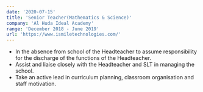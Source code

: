 ```yaml
---
date: '2020-07-15'
title: 'Senior Teacher(Mathematics & Science)'
company: 'Al Huda Ideal Academy'
range: 'December 2018 - June 2019'
url: 'https://www.ismiletechnologies.com/'
---
```

- In the absence from school of the Headteacher to assume responsibility for the
  discharge of the functions of the Headteacher.
- Assist and liaise closely with the Headteacher and SLT in managing the school.
- Take an active lead in curriculum planning, classroom organisation and staff
  motivation.
